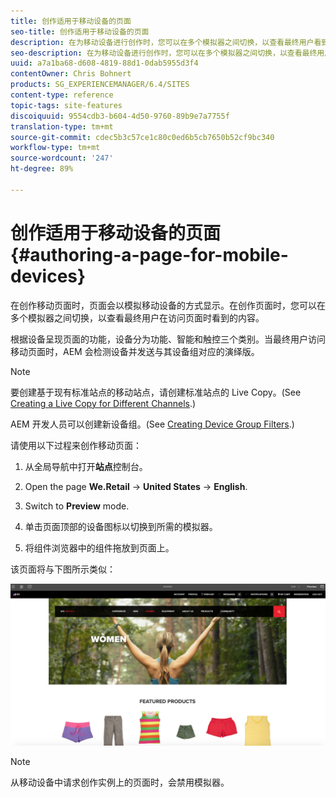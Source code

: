 ```yaml
---
title: 创作适用于移动设备的页面
seo-title: 创作适用于移动设备的页面
description: 在为移动设备进行创作时，您可以在多个模拟器之间切换，以查看最终用户看到的内容
seo-description: 在为移动设备进行创作时，您可以在多个模拟器之间切换，以查看最终用户看到的内容
uuid: a7a1ba68-d608-4819-88d1-0dab5955d3f4
contentOwner: Chris Bohnert
products: SG_EXPERIENCEMANAGER/6.4/SITES
content-type: reference
topic-tags: site-features
discoiquuid: 9554cdb3-b604-4d50-9760-89b9e7a7755f
translation-type: tm+mt
source-git-commit: cdec5b3c57ce1c80c0ed6b5cb7650b52cf9bc340
workflow-type: tm+mt
source-wordcount: '247'
ht-degree: 89%

---
```



# 创作适用于移动设备的页面{#authoring-a-page-for-mobile-devices}

在创作移动页面时，页面会以模拟移动设备的方式显示。在创作页面时，您可以在多个模拟器之间切换，以查看最终用户在访问页面时看到的内容。

根据设备呈现页面的功能，设备分为功能、智能和触控三个类别。当最终用户访问移动页面时，AEM 会检测设备并发送与其设备组对应的演绎版。

>[!NOTE]
>
>要创建基于现有标准站点的移动站点，请创建标准站点的 Live Copy。(See [Creating a Live Copy for Different Channels](/help/sites-administering/msm-livecopy.md).)
>
>AEM 开发人员可以创建新设备组。(See [Creating Device Group Filters](/help/sites-developing/groupfilters.md).)

请使用以下过程来创作移动页面：

1. 从全局导航中打开&#x200B;**站点**&#x200B;控制台。
1. Open the page **We.Retail** -> **United States** -> **English**.

1. Switch to **Preview** mode.
1. 单击页面顶部的设备图标以切换到所需的模拟器。
1. 将组件浏览器中的组件拖放到页面上。

该页面将与下图所示类似：

![mobileipademu](assets/mobileipademu.png)

>[!NOTE]
>
>从移动设备中请求创作实例上的页面时，会禁用模拟器。


